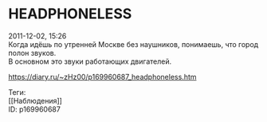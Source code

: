 HEADPHONELESS
==============

   
 2011-12-02, 15:26   
  Когда идёшь по утренней Москве без наушников, понимаешь, что город полон звуков.   
 В основном это звуки работающих двигателей.   
    
 <https://diary.ru/~zHz00/p169960687_headphoneless.htm>   
   
 Теги:   
 [[Наблюдения]]   
 ID: p169960687